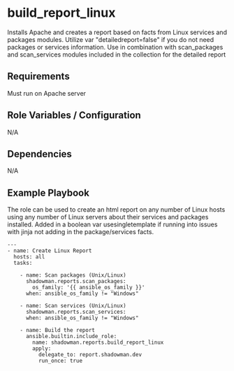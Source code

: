 build_report_linux
========

Installs Apache and creates a report based on facts from Linux services and packages modules. Utilize var "detailedreport=false" if you do not need packages or services information. Use in combination with scan_packages and scan_services modules included in the collection for the detailed report

Requirements
------------

Must run on Apache server

Role Variables / Configuration
--------------

N/A

Dependencies
------------

N/A

Example Playbook
----------------

The role can be used to create an html report on any number of Linux hosts using any number of Linux servers about their services and packages installed. Added in a boolean var usesingletemplate if running into issues with jinja not adding in the package/services facts.


```
---
- name: Create Linux Report
  hosts: all
  tasks:
  
    - name: Scan packages (Unix/Linux)
      shadowman.reports.scan_packages:
        os_family: '{{ ansible_os_family }}'
      when: ansible_os_family != "Windows"

    - name: Scan services (Unix/Linux)
      shadowman.reports.scan_services:
      when: ansible_os_family != "Windows"

    - name: Build the report
      ansible.builtin.include_role:
        name: shadowman.reports.build_report_linux
        apply:
          delegate_to: report.shadowman.dev
          run_once: true      
```
